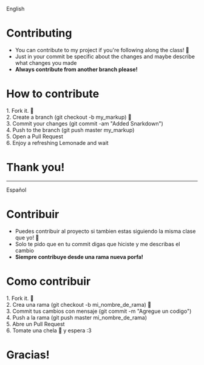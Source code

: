 English
<h1>Contributing</h1><p>
  <ul>
  <li>You can contribute to my project if you're following along the class! 🍬<br>
  <li>Just in your commit be specific about the changes and maybe describe what changes you made<br>
  <li><b>Always contribute from another branch please!</b>
    </ul><p>
  
  <h1>How to contribute</h1>
  1. Fork it. 🍴 <br>
  2. Create a branch (git checkout -b my_markup) 🌳 <br>
  3. Commit your changes (git commit -am "Added Snarkdown")<br>
  4. Push to the branch (git push master my_markup)<br>
  5. Open a Pull Request<br>
  6. Enjoy a refreshing Lemonade and wait<p>
  
  <h1>Thank you!</h1>
  <hr>
  Español
  <h1>Contribuir</h1><p>
  <ul>
  <li>Puedes contribuir al proyecto si tambien estas siguiendo la misma clase que yo! 🍬<br>
  <li>Solo te pido que en tu commit digas que hiciste y me describas el cambio<br>
  <li><b>Siempre contribuye desde una rama nueva porfa!</b>
    </ul><p>
  
  <h1>Como contribuir</h1>
  1. Fork it. 🍴 <br>
  2. Crea una rama (git checkout -b mi_nombre_de_rama) 🌳 <br>
  3. Commit tus cambios con mensaje (git commit -m "Agregue un codigo")<br>
  4. Push a la rama (git push master mi_nombre_de_rama)<br>
  5. Abre un Pull Request<br>
  6. Tomate una chela 🍺 y espera :3<p>
  
  <h1>Gracias!</h1>
